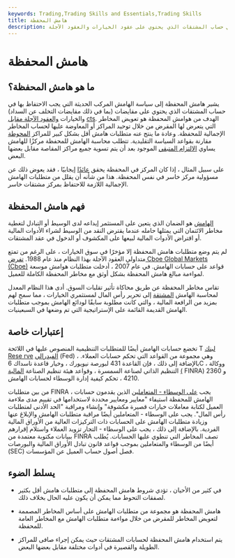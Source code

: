 ```yaml
---
keywords: Trading,Trading Skills and Essentials,Trading Skills
title: هامش المحفظة
description: هامش المحفظة هو متطلب الهامش المركب الحديث الذي يجب الاحتفاظ به في حساب المشتقات الذي يحتوي على عقود الخيارات والعقود الآجلة.
---
```


# هامش المحفظة
## ما هو هامش المحفظة؟

يشير هامش المحفظة إلى سياسة الهامش المركب الحديثة التي يجب الاحتفاظ بها في حساب المشتقات الذي يحتوي على مقايضات (بما في ذلك مقايضات التخلف عن السداد) والخيارات [والعقود الآجلة مقابل](/futurescontract) [cts](/futurescontract). الهدف من هوامش المحفظة هو تعويض المخاطر التي يتعرض لها المقرض من خلال توحيد المراكز أو المعاوضة عليها لحساب المخاطر الإجمالية للمحفظة. وعادة ما ينتج عنه متطلبات هامش أقل بشكل كبير للمراكز [المحوطة](/hedge) مقارنة بقواعد السياسة التقليدية. تتطلب محاسبة الهامش للمحفظة مركزًا للهامش يساوي [الالتزام المتبقي](/liability) الموجود بعد أن يتم تسوية جميع مراكز المقاصة مقابل بعضها البعض.

على سبيل المثال ، إذا كان المركز في المحفظة يحقق [عائدًا](/netting) إيجابيًا ، فقد يعوض ذلك عن مسؤولية مركز خاسر في نفس المحفظة. هذا من شأنه أن يقلل من متطلبات الهامش الإجمالية اللازمة للاحتفاظ بمركز مشتقات خاسر.

## فهم هامش المحفظة

[الهامش](/margin) هو الضمان الذي يتعين على المستثمر إيداعه لدى الوسيط أو التبادل لتغطية مخاطر الائتمان التي يمثلها حامله عندما يقترض النقد من الوسيط لشراء الأدوات المالية أو اقتراض الأدوات المالية لبيعها على المكشوف أو الدخول في عقد المشتقات.

لم يتم وضع متطلبات هامش المحفظة إلا مؤخرًا في سوق الخيارات ، على الرغم من تمتع متداولي العقود الآجلة بهذا النظام منذ عام 1988. [تفرض Cboe Global Markets (Cboe)](/cboe) قواعد على حسابات الهامش. في عام 2007 ، أدخلت متطلبات هوامش موسعة لمواءمة مبالغ هامش المحفظة بشكل أوثق مع مخاطر المحفظة الكاملة للعميل.

تقاس مخاطر المحفظة عن طريق محاكاة تأثير تقلبات السوق. أدى هذا النظام المعدل لمحاسبة الهامش [المشتقة](/derivative) إلى تحرير رأس المال لمستثمري الخيارات ، مما سمح لهم بمزيد من الرافعة المالية ، والتي كانت مطلوبة سابقًا لودائع الهامش بموجب متطلبات الهامش القديمة القائمة على الإستراتيجية التي تم وضعها في السبعينيات.

## إعتبارات خاصة

تخضع حسابات الهامش أيضًا للمتطلبات التنظيمية المنصوص عليها في اللائحة T [لبنك Rese rve](/federalreservebank) [الفيدرالي](/federalreservebank) (Fed) ، وهي مجموعة من القواعد التي تحكم حسابات العملاء. بالإضافة إلى ذلك ، فإن القاعدة 431 لبورصة نيويورك ، وخيار قاعدة ناسداك 6C ، ووكالة التنظيم الذاتي لصناعة السمسرة ، وقواعد هيئة تنظيم الصناعة [المالية](/finra) [(](/finra) FINRA) 2360 و 4210 ، تحكم كيفية إدارة الوسطاء لحسابات الهامش.

من بين متطلبات FINRA ، يجب [على الوسطاء - المتعاملين](/broker-dealer) الذين يقدمون حسابات الهامش للمحفظة استيفاء "معايير ومعايير محددة لاستخدامها في تقييم مدى ملاءمة العميل لكتابة معاملات خيارات قصيرة مكشوفة" وإنشاء ومراقبة "الحد الأدنى لمتطلبات رأس المال". يجب على الوسطاء - المتعاملين أيضًا مراقبة متطلبات الهامش والإبلاغ عنها وزيادة متطلبات الهامش على الحسابات ذات التركيزات العالية من الأوراق المالية الفردية. بالإضافة إلى ذلك ، يجب على الوسطاء - التجار تزويد العملاء واستلام إقرارهم ببيانات مكتوبة معتمدة من FINRA تصف المخاطر التي تنطوي عليها الحسابات. يُطلب أيضًا من الوسطاء والمتعاملين بموجب قواعد قانون تبادل الأوراق المالية والبورصات (SEC) فصل أصول حساب العميل عن المؤسسات.

## يسلط الضوء

- في كثير من الأحيان ، تؤدي شروط هامش المحفظة إلى متطلبات هامش أقل بكثير لصفقات التحوط مما يمكن أن يكون عليه الحال بخلاف ذلك.

- هامش المحفظة هو مجموعة من متطلبات الهامش على أساس المخاطر المصممة لتعويض المخاطر للمقرض من خلال مواءمة متطلبات الهامش مع المخاطر العامة للمحفظة.

- يتم استخدام هامش المحفظة لحسابات المشتقات حيث يمكن إجراء صافى للمراكز الطويلة والقصيرة في أدوات مختلفة مقابل بعضها البعض.

